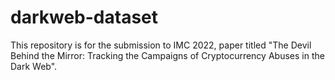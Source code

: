 # darkweb-dataset

This repository is for the submission to IMC 2022, paper titled "The Devil Behind the Mirror: Tracking the Campaigns of Cryptocurrency Abuses in the Dark Web".
